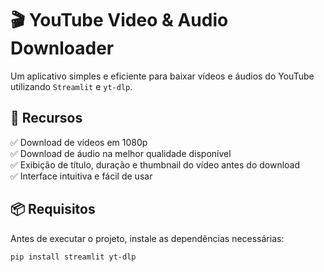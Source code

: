 # 🎬 YouTube Video & Audio Downloader

Um aplicativo simples e eficiente para baixar vídeos e áudios do YouTube utilizando `Streamlit` e `yt-dlp`.

## 📌 Recursos
✅ Download de vídeos em 1080p  
✅ Download de áudio na melhor qualidade disponível  
✅ Exibição de título, duração e thumbnail do vídeo antes do download  
✅ Interface intuitiva e fácil de usar  

## 📦 Requisitos
Antes de executar o projeto, instale as dependências necessárias:

```bash
pip install streamlit yt-dlp
